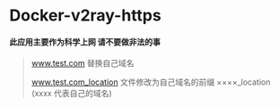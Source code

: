 # Docker-v2ray-https


#### 此应用主要作为科学上网 请不要做非法的事

> www.test.com 替换自己域名  
> 
> www.test.com_location 文件修改为自己域名的前缀 ××××_location (xxxx 代表自己的域名)


